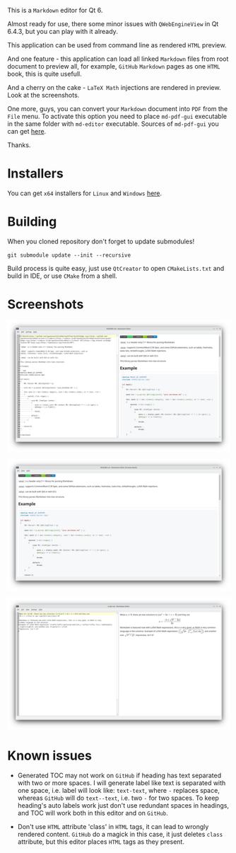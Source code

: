 This is a `Markdown` editor for Qt 6.

Almost ready for use, there some minor issues with `QWebEngineView` in Qt 6.4.3,
but you can play with it already.

This application can be used from command line as rendered `HTML` preview.

And one feature - this application can load all linked `Markdown` files from root
document to preview all, for example, `GitHub` `Markdown` pages as one `HTML` book,
this is quite usefull.

And a cherry on the cake - `LaTeX Math` injections are rendered in preview. Look at the screenshots.

One more, guys, you can convert your `Markdown` document into `PDF` from the `File` menu. To activate
this option you need to place `md-pdf-gui` executable in the same folder with `md-editor`
executable. Sources of `md-pdf-gui` you can get [here](https://github.com/igormironchik/md-pdf).

Thanks.

# Installers

You can get `x64` installers for `Linux` and `Windows` [here](https://github.com/igormironchik/markdown).

# Building

When you cloned repository don't forget to update submodules!

```
git submodule update --init --recursive
```

Build process is quite easy, just use `QtCreator` to open `CMakeLists.txt` and build in IDE, or use
`CMake` from a shell.

# Screenshots

![md-editor](md-editor-edit-mode.png)

![md-editor](md-editor-view-mode.png)

![md-editor](md-editor-latext-math.png)

# Known issues

* Generated TOC may not work on `GitHub` if heading has text separated with two or more spaces.
I will generate label like text is separated with one space, i.e. label will look like: `text-text`,
where `-` replaces space, whereas `GitHub` will do `text--text`, i.e. two `-` for two spaces.
To keep heading's auto labels work just don't use redundant spaces in headings, and TOC will
work both in this editor and on `GitHub`.

* Don't use `HTML` attribute 'class' in `HTML` tags, it can lead to wrongly rendered content.
`GitHub` do a magick in this case, it just deletes `class` attribute, but this editor places
`HTML` tags as they present.
